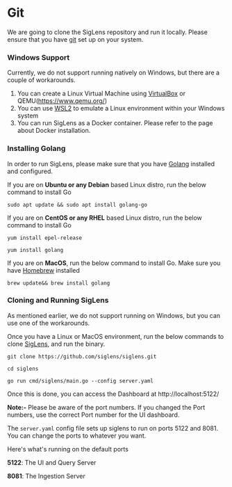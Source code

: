 # Git

We are going to clone the SigLens repository and run it locally. Please ensure that you have [git](https://git-scm.com/) set up on your system.

### Windows Support
Currently, we do not support running natively on Windows, but there are a couple of workarounds.

1. You can create a Linux Virtual Machine using [VirtualBox](https://www.virtualbox.org/) or QEMU(https://www.qemu.org/)
2. You can use [WSL2](https://learn.microsoft.com/en-us/windows/wsl/install) to emulate a Linux environment within your Windows system
3. You can run SigLens as a Docker container. Please refer to the page about Docker installation.

### Installing Golang

In order to run SigLens, please make sure that you have [Golang](https://go.dev/) installed and configured.

If you are on **Ubuntu or any Debian** based Linux distro, run the below command to install Go
```
sudo apt update && sudo apt install golang-go
```

If you are on **CentOS or any RHEL** based Linux distro, run the below command to install Go

```
yum install epel-release

yum install golang

```

If you are on **MacOS**, run the below command to install Go. Make sure you have [Homebrew](https://brew.sh/) installed 

```
brew update&& brew install golang
```

### Cloning and Running SigLens

As mentioned earlier, we do not support running on Windows, but you can use one of the workarounds.

Once you have a Linux or MacOS environment, run the below commands to clone [SigLens](https://github.com/siglens/siglens), and run the binary.


```
git clone https://github.com/siglens/siglens.git

cd siglens

go run cmd/siglens/main.go --config server.yaml
```

Once this is done, you can access the Dashboard at http://localhost:5122/

**Note:-** Please be aware of the port numbers. If you changed the Port numbers, use the correct Port number for the UI dashboard.

The `server.yaml` config file sets up siglens to run on ports 5122 and 8081. You can change the ports to whatever you want.

Here's what's running on the default ports

**5122**: The UI and Query Server

**8081**: The Ingestion Server



